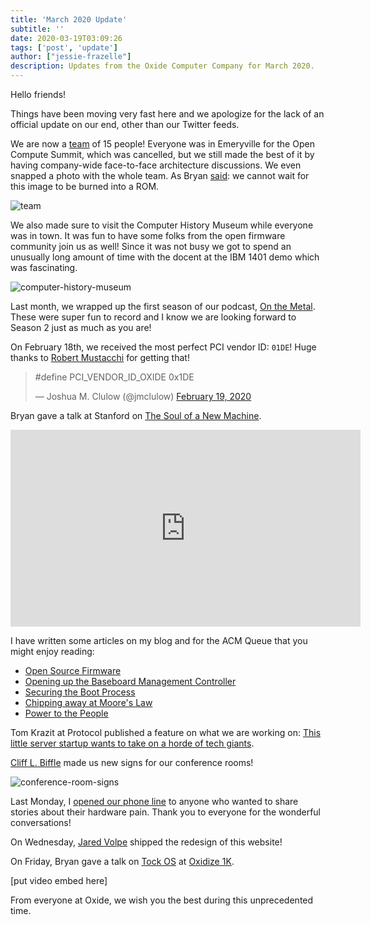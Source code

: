 ```yaml
---
title: 'March 2020 Update'
subtitle: ''
date: 2020-03-19T03:09:26
tags: ['post', 'update']
author: ["jessie-frazelle"]
description: Updates from the Oxide Computer Company for March 2020.
---
```


Hello friends!

Things have been moving very fast here and we apologize for the lack of an 
official update on our end, other than our Twitter feeds.

We are now a [team](/team) of 15 people! Everyone was in Emeryville for the 
Open Compute Summit, which was cancelled, but we still made the best of it by 
having company-wide face-to-face architecture discussions. We even snapped a 
photo with the whole team. As Bryan 
[said](https://twitter.com/bcantrill/status/1237463119581949953): we cannot 
wait for this image to be burned into a ROM.

![team](/images/team.jpg)

We also made sure to visit the Computer History Museum while everyone
was in town. It was fun to have some folks from the open firmware community
join us as well! Since it was not busy we got to spend an unusually long amount 
of time with the docent at the IBM 1401 demo which was fascinating.

![computer-history-museum](/images/computer-history-museum.jpg)

Last month, we wrapped up the first season of our podcast, 
[On the Metal](https://oxide.computer/podcast/). These were super fun to 
record and I know we are looking forward to Season 2 just as much as you are!

On February 18th, we received the most perfect PCI vendor ID: `01DE`! 
Huge thanks to [Robert Mustacchi](https://twitter.com/rmustacc) for getting that!

<blockquote class="twitter-tweet"><p lang="ca" dir="ltr">#​define PCI_VENDOR_ID_OXIDE 0x1DE</p>&mdash; Joshua M. Clulow (@jmclulow) <a href="https://twitter.com/jmclulow/status/1229923714218594305?ref_src=twsrc%5Etfw">February 19, 2020</a></blockquote> <script async src="https://platform.twitter.com/widgets.js" charset="utf-8"></script>

Bryan gave a talk at Stanford on [The Soul of a New Machine](https://www.youtube.com/watch?v=vvZA9n3e5pc).

<iframe width="560" height="315" src="https://www.youtube.com/embed/vvZA9n3e5pc" frameborder="0" allow="accelerometer; autoplay; encrypted-media; gyroscope; picture-in-picture" allowfullscreen></iframe>

I have written some articles on my blog and for the ACM Queue that you might 
enjoy reading:

- [Open Source Firmware](https://cacm.acm.org/magazines/2019/10/239673-open-source-firmware/fulltext)
- [Opening up the Baseboard Management Controller](https://cacm.acm.org/magazines/2020/2/242346-opening-up-the-baseboard-management-controller/fulltext)
- [Securing the Boot Process](https://cacm.acm.org/magazines/2020/3/243026-securing-the-boot-process/fulltext)
- [Chipping away at Moore's Law](https://queue.acm.org/detail.cfm?id=3388515)
- [Power to the People](https://blog.jessfraz.com/post/power-to-the-people/)

Tom Krazit at Protocol published a feature on what we are working on: 
[This little server startup wants to take on a horde of tech giants](https://www.protocol.com/oxide-computer-cloud-server).

[Cliff L. Biffle](http://cliffle.com/) made us new signs for our conference rooms!

![conference-room-signs](/images/conference-room-signs.jpg)

Last Monday, I [opened our phone line](https://twitter.com/jessfraz/status/1239584753205923841) 
to anyone who wanted to share stories about their hardware pain. Thank you to everyone for 
the wonderful conversations!

On Wednesday, [Jared Volpe](https://twitter.com/plainspace) 
shipped the redesign of this website! 

On Friday, Bryan gave a talk on [Tock OS](https://www.tockos.org/) at 
[Oxidize 1K](https://oxidizeconf.com/oxidize-1k/).

[put video embed here]

From everyone at Oxide, we wish you the best during this unprecedented time.

